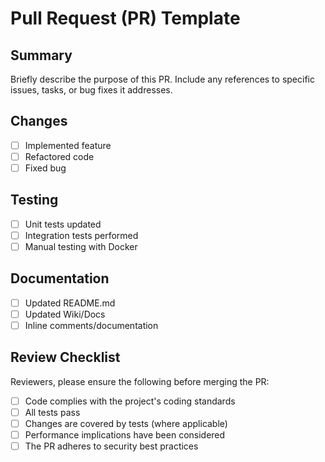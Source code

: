 # Pull Request (PR) Template

## Summary

Briefly describe the purpose of this PR. Include any references to specific issues, tasks, or bug fixes it addresses.

## Changes

- [ ] Implemented feature
- [ ] Refactored code
- [ ] Fixed bug

## Testing

- [ ] Unit tests updated
- [ ] Integration tests performed
- [ ] Manual testing with Docker

## Documentation

- [ ] Updated README.md
- [ ] Updated Wiki/Docs
- [ ] Inline comments/documentation

## Review Checklist

Reviewers, please ensure the following before merging the PR:

- [ ] Code complies with the project's coding standards
- [ ] All tests pass
- [ ] Changes are covered by tests (where applicable)
- [ ] Performance implications have been considered
- [ ] The PR adheres to security best practices
